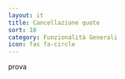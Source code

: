```yaml
---
layout: it
title: Cancellazione quote
sort: 10
category: Funzionalità Generali
icon: fas fa-circle
---
```

<p class="message">
    
</p>prova